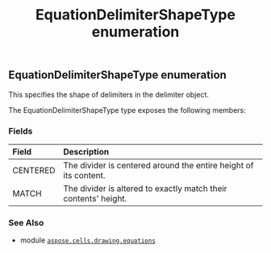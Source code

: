 ﻿---
title: EquationDelimiterShapeType enumeration
second_title: Aspose.Cells for Python via .NET API References
description: 
type: docs
weight: 220
url: /aspose.cells.drawing.equations/equationdelimitershapetype/
is_root: false
---

## EquationDelimiterShapeType enumeration

This specifies the shape of delimiters in the delimiter object.



The EquationDelimiterShapeType type exposes the following members:

### Fields
| Field | Description |
| :- | :- |
| CENTERED | The divider is centered around the entire height of its content. |
| MATCH | The divider is altered to exactly match their contents' height. |



### See Also
* module [`aspose.cells.drawing.equations`](..)
